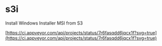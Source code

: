 # s3i
Install Windows Installer MSI from S3

[https://ci.appveyor.com/api/projects/status/7r6fasqdd6jqcx1f?svg=true](https://ci.appveyor.com/api/projects/status/7r6fasqdd6jqcx1f?svg=true)
